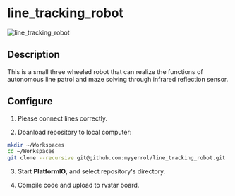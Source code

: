 # line_tracking_robot

![line_tracking_robot](./.images/line_tracking_robot.jpg)


## Description

This is a small three wheeled robot that can realize the functions of autonomous line patrol and maze solving through infrared reflection sensor.

## Configure

1. Please connect lines correctly.

2. Doanload repository to local computer:

  ```sh
  mkdir ~/Workspaces
  cd ~/Workspaces
  git clone --recursive git@github.com:myyerrol/line_tracking_robot.git
  ```

3. Start **PlatformIO**, and select repository's directory.

4. Compile code and upload to rvstar board.
